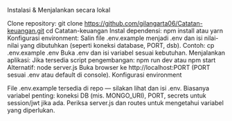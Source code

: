 Instalasi & Menjalankan secara lokal

Clone repository:
git clone https://github.com/gilangarta06/Catatan-keuangan.git
cd Catatan-keuangan
Instal dependensi:
npm install
atau
yarn
Konfigurasi environment:
Salin file .env.example menjadi .env dan isi nilai-nilai yang dibutuhkan (seperti koneksi database, PORT, dsb).
Contoh:
cp .env.example .env
Buka .env dan isi variabel sesuai kebutuhan.
Menjalankan aplikasi:
Jika tersedia script pengembangan:
npm run dev
atau
npm start
Alternatif:
node server.js
Buka browser ke http://localhost:PORT (PORT sesuai .env atau default di console).
Konfigurasi environment

File .env.example tersedia di repo — silakan lihat dan isi .env.
Biasanya variabel penting: koneksi DB (mis. MONGO_URI), PORT, secrets untuk session/jwt jika ada. Periksa server.js dan routes untuk mengetahui variabel yang diperlukan.
